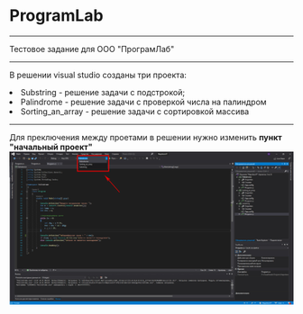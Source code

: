 # ProgramLab
***
Тестовое задание для ООО "ПрограмЛаб"
***
В решении visual studio созданы три проекта:
<li> Substring - решение задачи с подстрокой;
<li> Palindrome - решение задачи с проверкой числа на палиндром
<li> Sorting_an_array - решение задачи с сортировкой массива

***
Для преключения между проетами в решении нужно изменить **пункт "начальный проект"**
![screenshot](https://github.com/ezheka/ProgramLab/blob/master/NapoleonIT.jpg)

